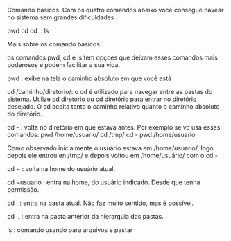 Comando básicos. 
Com os quatro comandos abaixo você consegue navear no sistema sem grandes dificuldades

pwd
cd 
cd ..
ls

Mais sobre os comando básicos

os comandos pwd, cd e ls tem opçoes que deixam esses comandos mais poderosos e podem facilitar a sua vida.










pwd : exibe na tela o caminho absoluto em que você está

cd /caminho/diretório/: o cd é utilizado para navegar entre as pastas do sistema. Utilize cd diretório ou cd diretório para entrar no diretório desejado. O cd aceita tanto o caminho relativo quanto o caminho absoluto do diretório. 

cd - : volta no diretório em que estava antes. Por exemplo se vc usa esses comandos:
pwd
/home/usuario/
cd /tmp/
cd -
pwd
/home/usuario

Como observado inicialmente o usuário estava em /home/usuario/, logo depois ele entrou en /tmp/ e depois voltou em /home/usuário/ com o cd -

cd ~ : volta na home do usuário atual.

cd ~usuario : entra na home, do usuário indicado. Desde que tenha permissão.

cd . : entra na pasta atual. Não faz muito sentido, mas é possível.

cd .. : entra na pasta anterior da hierarquia das pastas.

ls : comando usando para arquivos e pastar